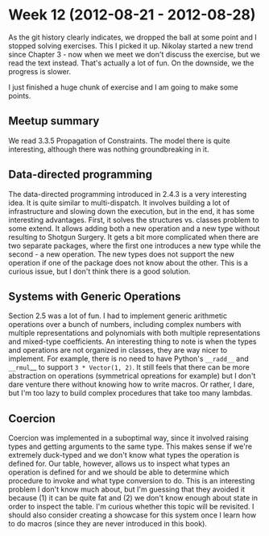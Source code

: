 # Week 12 (2012-08-21 - 2012-08-28)

As the git history clearly indicates, we dropped the ball at some point and I stopped solving exercises. This I picked it up. Nikolay started a new trend since Chapter 3 - now when we meet we don't discuss the exercise, but we read the text instead. That's actually a lot of fun. On the downside, we the progress is slower.

I just finished a huge chunk of exercise and I am going to make some points.

## Meetup summary

We read 3.3.5 Propagation of Constraints. The model there is quite interesting, although there was nothing groundbreaking in it.

## Data-directed programming

The data-directed programming introduced in 2.4.3 is a very interesting idea. It is quite similar to multi-dispatch. It involves building a lot of infrastructure and slowing down the execution, but in the end, it has some interesting advantages. First, it solves the structures vs. classes problem to some extend. It allows adding both a new operation and a new type without resulting to Shotgun Surgery. It gets a bit more complicated when there are two separate packages, where the first one introduces a new type while the second - a new operation. The new types does not support the new operation if one of the package does not know about the other. This is a curious issue, but I don't think there is a good solution.

## Systems with Generic Operations

Section 2.5 was a lot of fun. I had to implement generic arithmetic operations over a bunch of numbers, including complex numbers with multiple representations and polynomials with both multiple representations and mixed-type coefficients. An interesting thing to note is when the types and operations are not organized in classes, they are way nicer to implement. For example, there is no need to have Python's `__radd__` and `__rmul`__ to support `3 * Vector(1, 2)`. It still feels that there can be more abstraction on operations (symmetrical opreations for example) but I don't dare venture there without knowing how to write macros. Or rather, I dare, but I'm too lazy to build complex procedures that take too many lambdas.

## Coercion

Coercion was implemented in a suboptimal way, since it involved raising types and getting arguments to the same type. This makes sense if we're extremely duck-typed and we don't know what types the operation is defined for. Our table, however, allows us to inspect what types an operation is defined for and we should be able to determine which procedure to invoke and what type conversion to do. This is an interesting problem I don't know much about, but I'm guessing that they avoided it because (1) it can be quite fat and (2) we don't know enough about state in order to inspect the table. I'm curious whether this topic will be revisited. I should also consider creating a showcase for this system once I learn how to do macros (since they are never introduced in this book).
